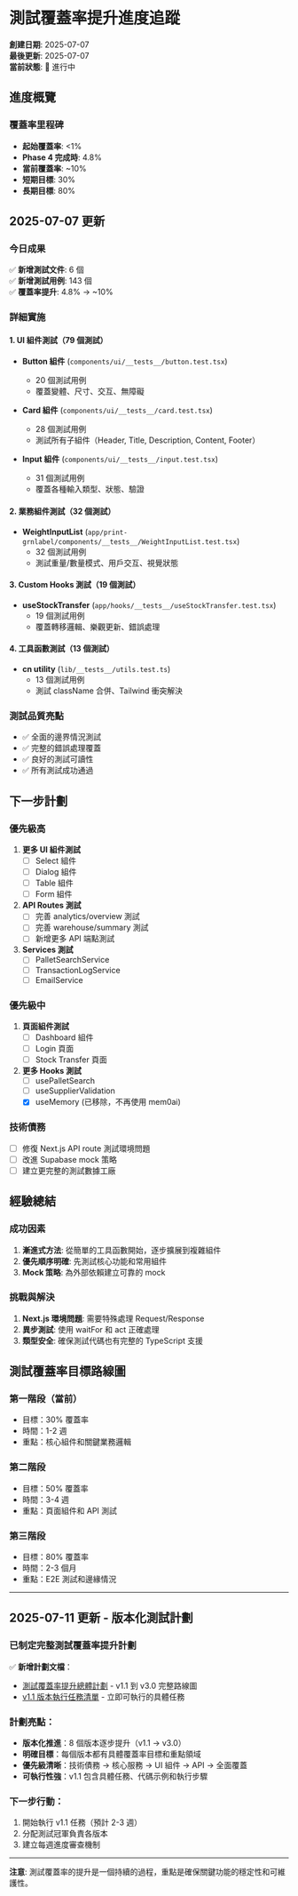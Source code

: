 # 測試覆蓋率提升進度追蹤

**創建日期**: 2025-07-07  
**最後更新**: 2025-07-07  
**當前狀態**: 🚀 進行中

## 進度概覽

### 覆蓋率里程碑
- **起始覆蓋率**: <1%
- **Phase 4 完成時**: 4.8%
- **當前覆蓋率**: ~10%
- **短期目標**: 30%
- **長期目標**: 80%

## 2025-07-07 更新

### 今日成果
✅ **新增測試文件**: 6 個  
✅ **新增測試用例**: 143 個  
✅ **覆蓋率提升**: 4.8% → ~10%

### 詳細實施

#### 1. UI 組件測試（79 個測試）
- **Button 組件** (`components/ui/__tests__/button.test.tsx`)
  - 20 個測試用例
  - 覆蓋變體、尺寸、交互、無障礙
  
- **Card 組件** (`components/ui/__tests__/card.test.tsx`)
  - 28 個測試用例
  - 測試所有子組件（Header, Title, Description, Content, Footer）
  
- **Input 組件** (`components/ui/__tests__/input.test.tsx`)
  - 31 個測試用例
  - 覆蓋各種輸入類型、狀態、驗證

#### 2. 業務組件測試（32 個測試）
- **WeightInputList** (`app/print-grnlabel/components/__tests__/WeightInputList.test.tsx`)
  - 32 個測試用例
  - 測試重量/數量模式、用戶交互、視覺狀態

#### 3. Custom Hooks 測試（19 個測試）
- **useStockTransfer** (`app/hooks/__tests__/useStockTransfer.test.tsx`)
  - 19 個測試用例
  - 覆蓋轉移邏輯、樂觀更新、錯誤處理

#### 4. 工具函數測試（13 個測試）
- **cn utility** (`lib/__tests__/utils.test.ts`)
  - 13 個測試用例
  - 測試 className 合併、Tailwind 衝突解決

### 測試品質亮點
- ✅ 全面的邊界情況測試
- ✅ 完整的錯誤處理覆蓋
- ✅ 良好的測試可讀性
- ✅ 所有測試成功通過

## 下一步計劃

### 優先級高
1. **更多 UI 組件測試**
   - [ ] Select 組件
   - [ ] Dialog 組件
   - [ ] Table 組件
   - [ ] Form 組件

2. **API Routes 測試**
   - [ ] 完善 analytics/overview 測試
   - [ ] 完善 warehouse/summary 測試
   - [ ] 新增更多 API 端點測試

3. **Services 測試**
   - [ ] PalletSearchService
   - [ ] TransactionLogService
   - [ ] EmailService

### 優先級中
1. **頁面組件測試**
   - [ ] Dashboard 組件
   - [ ] Login 頁面
   - [ ] Stock Transfer 頁面

2. **更多 Hooks 測試**
   - [ ] usePalletSearch
   - [ ] useSupplierValidation
   - [x] useMemory (已移除，不再使用 mem0ai)

### 技術債務
- [ ] 修復 Next.js API route 測試環境問題
- [ ] 改進 Supabase mock 策略
- [ ] 建立更完整的測試數據工廠

## 經驗總結

### 成功因素
1. **漸進式方法**: 從簡單的工具函數開始，逐步擴展到複雜組件
2. **優先順序明確**: 先測試核心功能和常用組件
3. **Mock 策略**: 為外部依賴建立可靠的 mock

### 挑戰與解決
1. **Next.js 環境問題**: 需要特殊處理 Request/Response
2. **異步測試**: 使用 waitFor 和 act 正確處理
3. **類型安全**: 確保測試代碼也有完整的 TypeScript 支援

## 測試覆蓋率目標路線圖

### 第一階段（當前）
- 目標：30% 覆蓋率
- 時間：1-2 週
- 重點：核心組件和關鍵業務邏輯

### 第二階段
- 目標：50% 覆蓋率
- 時間：3-4 週
- 重點：頁面組件和 API 測試

### 第三階段
- 目標：80% 覆蓋率
- 時間：2-3 個月
- 重點：E2E 測試和邊緣情況

---

## 2025-07-11 更新 - 版本化測試計劃

### 已制定完整測試覆蓋率提升計劃

✅ **新增計劃文檔**：
- [測試覆蓋率提升總體計劃](../planning/test-coverage-enhancement-plan.md) - v1.1 到 v3.0 完整路線圖
- [v1.1 版本執行任務清單](../planning/test-coverage-v1.1-tasks.md) - 立即可執行的具體任務

### 計劃亮點：
- **版本化推進**：8 個版本逐步提升（v1.1 → v3.0）
- **明確目標**：每個版本都有具體覆蓋率目標和重點領域
- **優先級清晰**：技術債務 → 核心服務 → UI 組件 → API → 全面覆蓋
- **可執行性強**：v1.1 包含具體任務、代碼示例和執行步驟

### 下一步行動：
1. 開始執行 v1.1 任務（預計 2-3 週）
2. 分配測試冠軍負責各版本
3. 建立每週進度審查機制

---

**注意**: 測試覆蓋率的提升是一個持續的過程，重點是確保關鍵功能的穩定性和可維護性。